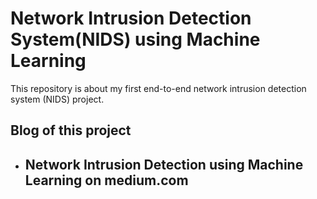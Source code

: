 # Network Intrusion Detection System(NIDS) using Machine Learning
This repository is about my first end-to-end network intrusion detection system (NIDS) project.

## Blog of this project
- ## Network Intrusion Detection using Machine Learning on medium.com
